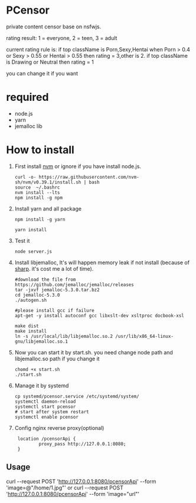 # PCensor
private content censor base on nsfwjs. 

rating result:  1 = everyone, 2 = teen, 3 = adult

current rating rule is: if top className is Porn,Sexy,Hentai when Porn > 0.4 or Sexy > 0.55 or Hentai > 0.55 then rating = 3,other is 2. if top className  is Drawing or Neutral then rating = 1

you can change it if you want

# required

+ node.js
+ yarn
+ jemalloc lib


# How to install

1. First install [nvm](https://github.com/nvm-sh/nvm) or ignore if you have install node.js.
   ````
   curl -o- https://raw.githubusercontent.com/nvm-sh/nvm/v0.39.1/install.sh | bash
   source  ~/.bashrc
   nvm install --lts
   npm install -g npm
   ````

2. Install yarn and all package
   ````
   npm install -g yarn

   yarn install
   ````

3. Test it
   ````
   node server.js
   ````

4. Install libjemalloc, It's will happen  memory leak if not install (because of [sharp](https://github.com/lovell/sharp). it's cost me a lot of time).
   ````
   #download the file from https://github.com/jemalloc/jemalloc/releases
   tar -jxvf jemalloc-5.3.0.tar.bz2
   cd jemalloc-5.3.0
   ./autogen.sh

   #please install gcc if failure
   apt-get -y install autoconf gcc libxslt-dev xsltproc docbook-xsl

   make dist
   make install
   ln -s /usr/local/lib/libjemalloc.so.2 /usr/lib/x86_64-linux-gnu/libjemalloc.so.1
   ````

5. Now you can start it by start.sh. you need change node path and libjemalloc.so path if you change it
   ````
   chomd +x start.sh
   ./start.sh
   ````

6. Manage it by systemd
   ````
   cp systemd/pcensor.service /etc/systemd/system/
   systemctl daemon-reload
   systemctl start pcensor
   # start after system restart
   systemctl enable pcensor
   ````
7. Config nginx reverse proxy(optional)
   ````
    location /pcensorApi {
            proxy_pass http://127.0.0.1:8080;
    }
   ````

## Usage

curl --request POST 'http://127.0.0.1:8080/pcensorApi' --form 'image=@"/home/1.jpg"'
or
curl --request POST 'http://127.0.0.1:8080/pcensorApi' --form 'image="url"'